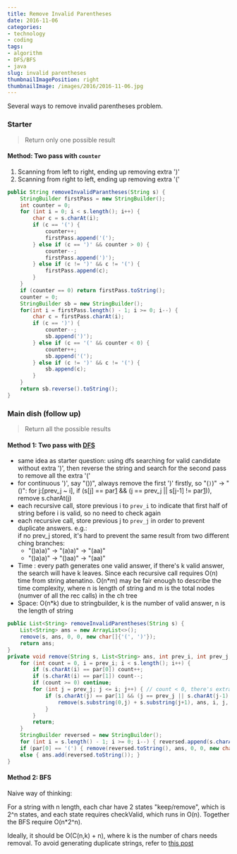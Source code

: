 ```yaml
---
title: Remove Invalid Parentheses
date: 2016-11-06
categories:
- technology
- coding
tags:
- algorithm
- DFS/BFS
- java
slug: invalid parentheses
thumbnailImagePosition: right
thumbnailImage: /images/2016/2016-11-06.jpg
---
```


Several ways to remove invalid parentheses problem.
<!--more-->


### Starter

> Return only one possible result

#### Method: Two pass with `counter`

1. Scanning from left to right, ending up removing extra ')'
2. Scanning from right to left, ending up removing extra '('

```java
public String removeInvalidParantheses(String s) {
    StringBuilder firstPass = new StringBuilder();
    int counter = 0;
    for (int i = 0; i < s.length(); i++) {
        char c = s.charAt(i);
        if (c == '(') {
            counter++;
            firstPass.append('(');
        } else if (c == ')' && counter > 0) {
            counter--;
            firstPass.append(')');
        } else if (c != ')' && c != '(') {
            firstPass.append(c);
        }
    }
    if (counter == 0) return firstPass.toString();
    counter = 0;
    StringBuilder sb = new StringBuilder();
    for(int i = firstPass.length() - 1; i >= 0; i--) { 
        char c = firstPass.charAt(i);
        if (c == ')') {
            counter--;
            sb.append(')');
        } else if (c == '(' && counter < 0) {
            counter++;
            sb.append('(');
        } else if (c != ')' && c != '(') {
            sb.append(c);
        }
    }
    return sb.reverse().toString();
}    
```

### Main dish (follow up)

> Return all the possible results

#### Method 1: Two pass with [**DFS**][1]

* same idea as starter question: using dfs searching for valid candidate without extra ')', then reverse the string and search for the second pass to remove all the extra '('
* for continuous ')', say "())", always remove the first ')' firstly, so "(`)`)" -> "()": for j:[prev_j ~ i], if (s[j] == par[1] && (j == prev_j || s[j-1] != par[1])), remove s.charAt(j)
* each recursive call, store previous i to `prev_i` to indicate that first half of string before i is valid, so no need to check again
* each recursive call, store previous j to `prev_j` in order to prevent duplicate answers. e.g.:  
    if no prev_j stored, it's hard to prevent the same result from two different ching branches:
    * "()a)a)" -> "(a)a)" -> "(aa)" 
    * "()a)a)" -> "()aa)" -> "(aa)"
* Time : every path generates one valid answer, if there's k valid answer, the search  will have k leaves. Since each recursive call requires O(n) time from string atenatino. O(n*m) may be fair enough to describe the time complexity, where n is length of string and m is the total nodes (numver of all the rec calls) in the ch tree
* Space: O(n*k) due to stringbuilder, k is the number of valid answer, n is the length of string

```java
public List<String> removeInvalidParentheses(String s) {
    List<String> ans = new ArrayList<>();
    remove(s, ans, 0, 0, new char[]{'(', ')'});
    return ans;
}
private void remove(String s, List<String> ans, int prev_i, int prev_j, char[] par) {
    for (int count = 0, i = prev_i; i < s.length(); i++) {
        if (s.charAt(i) == par[0]) count++;
        if (s.charAt(i) == par[1]) count--;
        if (count >= 0) continue;
        for (int j = prev_j; j <= i; j++) { // count < 0, there's extra par[1] 
            if (s.charAt(j) == par[1] && (j == prev_j || s.charAt(j-1) != par[1])) {
                remove(s.substring(0,j) + s.substring(j+1), ans, i, j, par);
            }
        }
        return;
    }
    StringBuilder reversed = new StringBuilder();
    for (int i = s.length() - 1; i >= 0; i--) { reversed.append(s.charAt(i)); }
    if (par[0] == '(') { remove(reversed.toString(), ans, 0, 0, new char[]{')', '('}); }
    else { ans.add(reversed.toString()); }
}
```

#### Method 2: BFS

Naive way of thinking: 

For a string with n length, each char have 2 states "keep/remove", which is 2^n states, and each state requires checkValid, which runs in O(n). Together the BFS require O(n*2^n).

Ideally, it should be O(C(n,k) + n), where k is the number of chars needs removal. To avoid generating duplicate strings, refer to [this post][2]


[1]: <https://discuss.leetcode.com/topic/34875/easy-short-concise-and-fast-java-dfs-3-ms-solution>
[2]: <https://discuss.leetcode.com/topic/28855/java-bfs-solution-16ms-avoid-generating-duplicate-strings>
